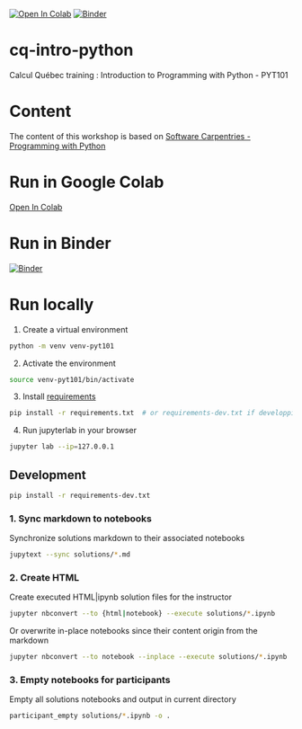 [![Open In Colab](https://colab.research.google.com/assets/colab-badge.svg)](https://colab.research.google.com/github/ccoulombe/cq-intro-python)
[![Binder](https://mybinder.org/badge_logo.svg)](https://mybinder.org/v2/gh/ccoulombe/cq-intro-python.git/HEAD)

# cq-intro-python
Calcul Québec training : Introduction to Programming with Python - PYT101

# Content
The content of this workshop is based on [Software Carpentries - Programming with Python](https://swcarpentry.github.io/python-novice-inflammation/)

# Run in Google Colab
[Open In Colab](https://colab.research.google.com/github/ccoulombe/cq-intro-python)

# Run in Binder
[![Binder](https://mybinder.org/badge_logo.svg)](https://mybinder.org/v2/gh/ccoulombe/cq-intro-python.git/HEAD)

# Run locally
1. Create a virtual environment
```bash
python -m venv venv-pyt101
```

2. Activate the environment
```bash
source venv-pyt101/bin/activate
```

3. Install [requirements](requirements.txt)
```bash
pip install -r requirements.txt  # or requirements-dev.txt if developping
```

4. Run jupyterlab in your browser
```bash
jupyter lab --ip=127.0.0.1
```

## Development
```bash
pip install -r requirements-dev.txt
```

### 1. Sync markdown to notebooks
Synchronize solutions markdown to their associated notebooks
```bash
jupytext --sync solutions/*.md
```

### 2. Create HTML
Create executed HTML|ipynb solution files for the instructor
```bash
jupyter nbconvert --to {html|notebook} --execute solutions/*.ipynb
```
Or overwrite in-place notebooks since their content origin from the markdown
```bash
jupyter nbconvert --to notebook --inplace --execute solutions/*.ipynb
```

### 3. Empty notebooks for participants
Empty all solutions notebooks and output in current directory
```bash
participant_empty solutions/*.ipynb -o .
```
